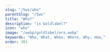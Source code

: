 ```yaml
---
slug: "/5ws/who"
parentSlug: "/5ws"
title: "Who?"
description: "is Goldlabel?"
icon: "who"
image: "/webp/goldlabel/era.webp"
keywords: "Who, What, When, Where, Why, How,"
order: 301
---
```

